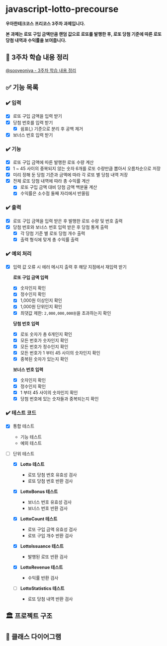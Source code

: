# javascript-lotto-precourse

**우아한테크코스 프리코스 3주차 과제입니다.**

**본 과제는 로또 구입 금액만큼 랜덤 값으로 로또를 발행한 후, 로또 당첨 기준에 따른 로또 당첨 내역과 수익률을 보여줍니다.**

## 📖 3주차 학습 내용 정리

[@sooyeoniya - 3주차 학습 내용 정리](about:blank)

## ✅ 기능 목록

### ✔️ 입력

  - [x] 로또 구입 금액을 입력 받기
  - [x] 당첨 번호를 입력 받기
    - [x] 쉼표(,) 기준으로 분리 후 공백 제거
  - [x] 보너스 번호 입력 받기

### ✔️ 기능

  - [x] 로또 구입 금액에 따른 발행한 로또 수량 계산
  - [x] 1 ~ 45 사이의 중복되지 않는 숫자 6개를 로또 수량만큼 뽑아서 오름차순으로 저장
  - [x] 미리 정해 둔 당첨 기준과 금액에 따라 각 로또 별 당첨 내역 저장
  - [x] 전체 로또 당첨 내역에 따라 총 수익률 계산
    - [x] 로또 구입 금액 대비 당첨 금액 백분율 계산
    - [x] 수익률은 소수점 둘째 자리에서 반올림

### ✔️ 출력

  - [x] 로또 구입 금액을 입력 받은 후 발행한 로또 수량 및 번호 출력
  - [x] 당첨 번호와 보너스 번호 입력 받은 후 당첨 통계 출력
    - [x] 각 당첨 기준 별 로또 당첨 개수 출력
    - [x] 출력 형식에 맞게 총 수익률 출력

### ✔️ 예외 처리
  - [x] 입력 값 오류 시 에러 메시지 출력 후 해당 지점에서 재입력 받기

    **로또 구입 금액 입력**
    - [x] 숫자인지 확인
    - [x] 정수인지 확인
    - [x] 1,000원 이상인지 확인
    - [x] 1,000원 단위인지 확인
    - [x] 최댓값 제한: `2,000,000,000원`을 초과하는지 확인

    **당첨 번호 입력**
    - [x] 로또 숫자가 총 6개인지 확인
    - [x] 모든 번호가 숫자인지 확인
    - [x] 모든 번호가 정수인지 확인
    - [x] 모든 번호가 1 부터 45 사이의 숫자인지 확인
    - [x] 중복된 숫자가 있는지 확인
  
    **보너스 번호 입력**
    - [x] 숫자인지 확인
    - [x] 정수인지 확인
    - [x] 1 부터 45 사이의 숫자인지 확인
    - [x] 당첨 번호에 있는 숫자들과 중복되는지 확인

### ✔️ 테스트 코드

  - [x] 통합 테스트

      - 기능 테스트
      - 예외 테스트

  - [ ] 단위 테스트

      - [x] **Lotto 테스트**
          - 로또 당첨 번호 유효성 검사
          - 로또 당첨 번호 반환 검사

      - [x] **LottoBonus 테스트**
          - 보너스 번호 유효성 검사
          - 보너스 번호 반환 검사

      - [x] **LottoCount 테스트**
          - 로또 구입 금액 유효성 검사
          - 로또 구입 개수 반환 검사

      - [x] **LottoIssuance 테스트**
          - 발행된 로또 반환 검사

      - [x] **LottoRevenue 테스트**
          - 수익률 반환 검사

      - [ ] **LottoStatistics 테스트**
          - 로또 당첨 내역 반환 검사

## 🏛️ 프로젝트 구조

## 🔗 클래스 다이어그램